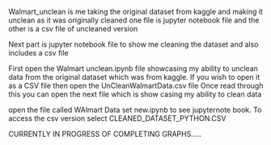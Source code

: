 Walmart_unclean is me taking the original dataset from kaggle and making it unclean as it was originally cleaned 
one file is jupyter notebook file and the other is a csv file of uncleaned version 

Next part is jupyter notebook file to show me cleaning the dataset and also includes a csv file 

First open the Walmart unclean.ipynb file showcasing  my ability to unclean data from the original dataset which was from kaggle. If you wish to open it as a CSV file then open the UnCleanWalmartData.csv file
Once read through this you can open the next file which is show casing my ability to clean data 

open the file called WAlmart Data set new.ipynb to see jupyternote book. To access the csv version select CLEANED_DATASET_PYTHON.CSV

CURRENTLY IN PROGRESS OF COMPLETING GRAPHS.....
